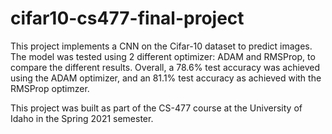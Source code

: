 # cifar10-cs477-final-project
This project implements a CNN on the Cifar-10 dataset to predict images.
The model was tested using 2 different optimizer: ADAM and RMSProp, to compare the different results. 
Overall, a 78.6% test accuracy was achieved using the ADAM optimizer, and an 81.1% test accuracy as achieved with the RMSProp optimzer.

This project was built as part of the CS-477 course at the University of Idaho in the Spring 2021 semester. 
